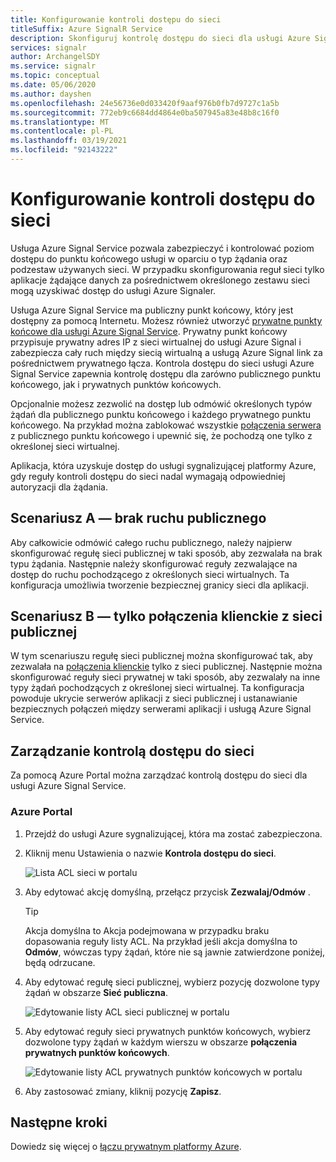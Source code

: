 ```yaml
---
title: Konfigurowanie kontroli dostępu do sieci
titleSuffix: Azure SignalR Service
description: Skonfiguruj kontrolę dostępu do sieci dla usługi Azure Signal.
services: signalr
author: ArchangelSDY
ms.service: signalr
ms.topic: conceptual
ms.date: 05/06/2020
ms.author: dayshen
ms.openlocfilehash: 24e56736e0d033420f9aaf976b0fb7d9727c1a5b
ms.sourcegitcommit: 772eb9c6684dd4864e0ba507945a83e48b8c16f0
ms.translationtype: MT
ms.contentlocale: pl-PL
ms.lasthandoff: 03/19/2021
ms.locfileid: "92143222"
---
```

# <a name="configure-network-access-control"></a>Konfigurowanie kontroli dostępu do sieci

Usługa Azure Signal Service pozwala zabezpieczyć i kontrolować poziom dostępu do punktu końcowego usługi w oparciu o typ żądania oraz podzestaw używanych sieci. W przypadku skonfigurowania reguł sieci tylko aplikacje żądające danych za pośrednictwem określonego zestawu sieci mogą uzyskiwać dostęp do usługi Azure Signaler.

Usługa Azure Signal Service ma publiczny punkt końcowy, który jest dostępny za pomocą Internetu. Możesz również utworzyć [prywatne punkty końcowe dla usługi Azure Signal Service](howto-private-endpoints.md). Prywatny punkt końcowy przypisuje prywatny adres IP z sieci wirtualnej do usługi Azure Signal i zabezpiecza cały ruch między siecią wirtualną a usługą Azure Signal link za pośrednictwem prywatnego łącza. Kontrola dostępu do sieci usługi Azure Signal Service zapewnia kontrolę dostępu dla zarówno publicznego punktu końcowego, jak i prywatnych punktów końcowych.

Opcjonalnie możesz zezwolić na dostęp lub odmówić określonych typów żądań dla publicznego punktu końcowego i każdego prywatnego punktu końcowego. Na przykład można zablokować wszystkie [połączenia serwera](signalr-concept-internals.md#server-connections) z publicznego punktu końcowego i upewnić się, że pochodzą one tylko z określonej sieci wirtualnej.

Aplikacja, która uzyskuje dostęp do usługi sygnalizującej platformy Azure, gdy reguły kontroli dostępu do sieci nadal wymagają odpowiedniej autoryzacji dla żądania.

## <a name="scenario-a---no-public-traffic"></a>Scenariusz A — brak ruchu publicznego

Aby całkowicie odmówić całego ruchu publicznego, należy najpierw skonfigurować regułę sieci publicznej w taki sposób, aby zezwalała na brak typu żądania. Następnie należy skonfigurować reguły zezwalające na dostęp do ruchu pochodzącego z określonych sieci wirtualnych. Ta konfiguracja umożliwia tworzenie bezpiecznej granicy sieci dla aplikacji.

## <a name="scenario-b---only-client-connections-from-public-network"></a>Scenariusz B — tylko połączenia klienckie z sieci publicznej

W tym scenariuszu regułę sieci publicznej można skonfigurować tak, aby zezwalała na [połączenia klienckie](signalr-concept-internals.md#client-connections) tylko z sieci publicznej. Następnie można skonfigurować reguły sieci prywatnej w taki sposób, aby zezwalały na inne typy żądań pochodzących z określonej sieci wirtualnej. Ta konfiguracja powoduje ukrycie serwerów aplikacji z sieci publicznej i ustanawianie bezpiecznych połączeń między serwerami aplikacji i usługą Azure Signal Service.

## <a name="managing-network-access-control"></a>Zarządzanie kontrolą dostępu do sieci

Za pomocą Azure Portal można zarządzać kontrolą dostępu do sieci dla usługi Azure Signal Service.

### <a name="azure-portal"></a>Azure Portal

1. Przejdź do usługi Azure sygnalizującej, która ma zostać zabezpieczona.

1. Kliknij menu Ustawienia o nazwie **Kontrola dostępu do sieci**.

    ![Lista ACL sieci w portalu](media/howto-network-access-control/portal.png)

1. Aby edytować akcję domyślną, przełącz przycisk **Zezwalaj/Odmów** .

    > [!TIP]
    > Akcja domyślna to Akcja podejmowana w przypadku braku dopasowania reguły listy ACL. Na przykład jeśli akcja domyślna to **Odmów**, wówczas typy żądań, które nie są jawnie zatwierdzone poniżej, będą odrzucane.

1. Aby edytować regułę sieci publicznej, wybierz pozycję dozwolone typy żądań w obszarze **Sieć publiczna**.

    ![Edytowanie listy ACL sieci publicznej w portalu ](media/howto-network-access-control/portal-public-network.png)

1. Aby edytować reguły sieci prywatnych punktów końcowych, wybierz dozwolone typy żądań w każdym wierszu w obszarze **połączenia prywatnych punktów końcowych**.

    ![Edytowanie listy ACL prywatnych punktów końcowych w portalu ](media/howto-network-access-control/portal-private-endpoint.png)

1. Aby zastosować zmiany, kliknij pozycję **Zapisz**.

## <a name="next-steps"></a>Następne kroki

Dowiedz się więcej o [łączu prywatnym platformy Azure](../private-link/private-link-overview.md).